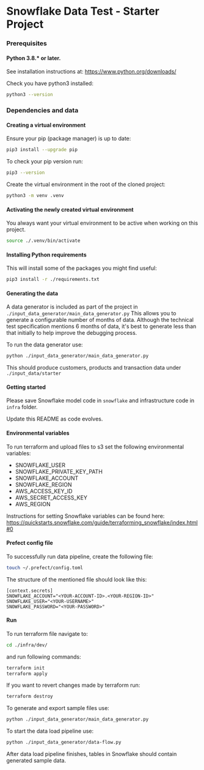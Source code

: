 # Snowflake Data Test - Starter Project

### Prerequisites

#### Python 3.8.* or later.

See installation instructions at: https://www.python.org/downloads/

Check you have python3 installed:

```bash
python3 --version
```

### Dependencies and data

#### Creating a virtual environment

Ensure your pip (package manager) is up to date:

```bash
pip3 install --upgrade pip
```

To check your pip version run:

```bash
pip3 --version
```

Create the virtual environment in the root of the cloned project:

```bash
python3 -m venv .venv
```

#### Activating the newly created virtual environment

You always want your virtual environment to be active when working on this project.

```bash
source ./.venv/bin/activate
```

#### Installing Python requirements

This will install some of the packages you might find useful:

```bash
pip3 install -r ./requirements.txt
```


#### Generating the data

A data generator is included as part of the project in `./input_data_generator/main_data_generator.py`
This allows you to generate a configurable number of months of data.
Although the technical test specification mentions 6 months of data, it's best to generate
less than that initially to help improve the debugging process.

To run the data generator use:

```bash
python ./input_data_generator/main_data_generator.py
```

This should produce customers, products and transaction data under `./input_data/starter`



#### Getting started

Please save Snowflake model code in `snowflake` and infrastructure code in `infra` folder.

Update this README as code evolves.

#### Environmental variables
To run terraform and upload files to s3 set the following environmental variables:
- SNOWFLAKE_USER
- SNOWFLAKE_PRIVATE_KEY_PATH
- SNOWFLAKE_ACCOUNT
- SNOWFLAKE_REGION
- AWS_ACCESS_KEY_ID
- AWS_SECRET_ACCESS_KEY
- AWS_REGION

Instructions for setting Snowflake variables can be found here: https://quickstarts.snowflake.com/guide/terraforming_snowflake/index.html#0

#### Prefect config file

To successfully run data pipeline, create the following file:

```bash
touch ~/.prefect/config.toml
```

The structure of the mentioned file should look like this:

```
[context.secrets]
SNOWFLAKE_ACCOUNT="<YOUR-ACCOUNT-ID>.<YOUR-REGION-ID>"
SNOWFLAKE_USER="<YOUR-USERNAME>"
SNOWFLAKE_PASSWORD="<YOUR-PASSWORD>"
```

#### Run

To run terraform file navigate to:

```bash
cd ./infra/dev/
```

and run following commands:

```bash
terraform init
terraform apply
```

If you want to revert changes made by terraform run:

```bash
terraform destroy
```

To generate and export sample files use:

```bash
python ./input_data_generator/main_data_generator.py
```

To start the data load pipeline use:

```bash
python ./input_data_generator/data-flow.py
```

After data load pipeline finishes, tables in Snowflake should contain generated sample data.
